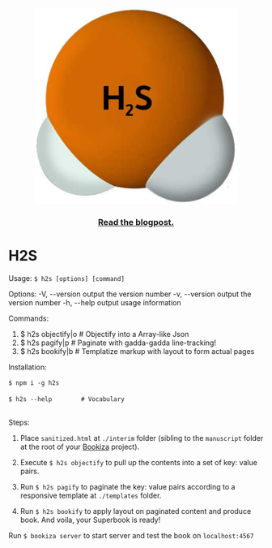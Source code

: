 <div align="center">
  <a href="https://bookiza.io">
    <img src="h2s.jpg" alt="Tech Interview Handbook" width="400">
  </a>
  <br>
  <h3>
    <a href="https://bubblin.io/blog/h2s">Read the blogpost.</a>
  </h3>
</div>


# H2S

Usage: `$ h2s [options] [command]`

Options:
  -V, --version      output the version number
  -v, --version      output the version number
  -h, --help         output usage information

Commands:
  1. $ h2s objectify|o        # Objectify into a Array-like Json
  2. $ h2s pagify|p           # Paginate with gadda-gadda line-tracking!
  3. $ h2s bookify|b          # Templatize markup with layout to form actual pages


Installation:

```
$ npm i -g h2s

$ h2s --help 		# Vocabulary


```

Steps:

1. Place `sanitized.html` at `./interim` folder (sibling to the `manuscript` folder at the root of your [Bookiza](https://bookiza.io) project). 

2. Execute `$ h2s objectify` to pull up the contents into a set of key: value pairs. 

3. Run `$ h2s pagify` to paginate the key: value pairs according to a responsive template at `./templates` folder.

5. Run `$ h2s bookify` to apply layout on paginated content and produce book. And voila, your Superbook is ready!

Run `$ bookiza server` to start server and test the book on `localhost:4567`


